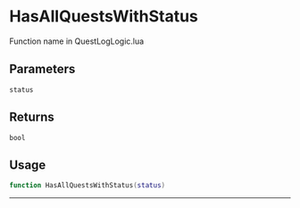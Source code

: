 # HasAllQuestsWithStatus
Function name in QuestLogLogic.lua
## Parameters
`status`
## Returns
`bool`
## Usage
```lua
function HasAllQuestsWithStatus(status)
```
---
